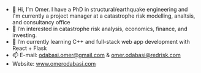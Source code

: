 - 👋 Hi, I’m Omer. I have a PhD in structural/earthquake engineering and I'm currently a project manager at a catastrophe risk modelling, analtsis, and consultancy office
- 👀 I’m interested in catastrophe risk analysis, economics, finance, and investing.
- 🌱 I’m currently learning C++ and full-stack web app development with React + Flask
- 📫 E-mail: odabasi.omer@gmail.com & omer.odabasi@redrisk.com
-  Website: www.omerodabasi.com

<!---
OdabasiOmer/OdabasiOmer is a ✨ special ✨ repository because its `README.md` (this file) appears on your GitHub profile.
You can click the Preview link to take a look at your changes.
--->
